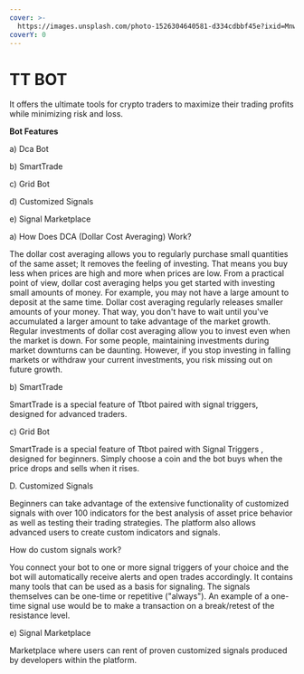 ```yaml
---
cover: >-
  https://images.unsplash.com/photo-1526304640581-d334cdbbf45e?ixid=MnwxMjA3fDB8MHxwaG90by1wYWdlfHx8fGVufDB8fHx8&ixlib=rb-1.2.1&auto=format&fit=crop&w=2970&q=80
coverY: 0
---
```


# TT BOT

It offers the ultimate tools for crypto traders to maximize their trading profits while minimizing risk and loss.

**Bot Features**

a) Dca Bot

b) SmartTrade

c) Grid Bot

d) Customized Signals

e) Signal Marketplace

a) How Does DCA (Dollar Cost Averaging) Work?

The dollar cost averaging allows you to regularly purchase small quantities of the same asset; It removes the feeling of investing. That means you buy less when prices are high and more when prices are low. From a practical point of view, dollar cost averaging helps you get started with investing small amounts of money. For example, you may not have a large amount to deposit at the same time. Dollar cost averaging regularly releases smaller amounts of your money. That way, you don't have to wait until you've accumulated a larger amount to take advantage of the market growth. Regular investments of dollar cost averaging allow you to invest even when the market is down. For some people, maintaining investments during market downturns can be daunting. However, if you stop investing in falling markets or withdraw your current investments, you risk missing out on future growth.

b) SmartTrade

SmartTrade is a special feature of Ttbot paired with signal triggers, designed for advanced traders.

&#x20;

c) Grid Bot

SmartTrade is a special feature of Ttbot paired with Signal Triggers , designed  for beginners.  Simply choose a coin and the bot buys when the price drops and sells when it rises.

&#x20;

D. Customized Signals

&#x20;

Beginners can take advantage of the extensive functionality of customized signals with over 100 indicators for the best analysis of asset price behavior as well as testing their trading strategies. The platform also allows advanced users to create custom indicators and signals.

&#x20;

How do custom signals work?

You connect your bot to one or more signal triggers of your choice and the bot will automatically receive alerts and open trades accordingly. It contains many tools that can be used as a basis for signaling. The signals themselves can be one-time or repetitive ("always"). An example of a one-time signal use would be to make a transaction on a break/retest of the resistance level.

&#x20;

e) Signal Marketplace

&#x20;Marketplace where users  can rent of proven customized signals produced by developers within the platform.

## &#x20;
